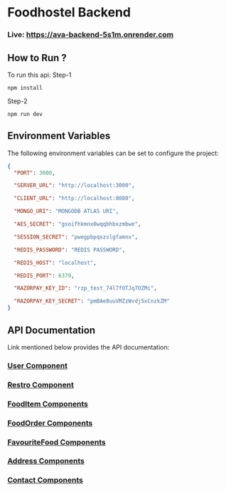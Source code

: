 # Foodhostel Backend

### Live: https://ava-backend-5s1m.onrender.com

## How to Run ?

To run this api:
Step-1
```
npm install
```
Step-2
```
npm run dev
```

## Environment Variables

The following environment variables can be set to configure the project:

```json
{
  "PORT": 3000,

  "SERVER_URL": "http://localhost:3000",

  "CLIENT_URL": "http://localhost:8080",

  "MONGO_URI": "MONGODB ATLAS URI",

  "AES_SECRET": "gsoifhkmnx0wqqbhbxzmbwe",

  "SESSION_SECRET": "pwegpbpqxzslgfamnx",

  "REDIS_PASSWORD": "REDIS PASSWORD",

  "REDIS_HOST": "localhost",

  "REDIS_PORT": 6379,

  "RAZORPAY_KEY_ID": "rzp_test_74l7fOTJq7OZMi",

  "RAZORPAY_KEY_SECRET": "pmBAe8uuVMZzWvdj5xCnzkZM"
}
```

## API Documentation

Link mentioned below provides the API documentation:

### [User Component](https://documenter.getpostman.com/view/16254597/2s9YJc1NCw)

### [Restro Component](https://documenter.getpostman.com/view/16254597/2s9YJc1NHD)

### [FoodItem Components](https://documenter.getpostman.com/view/16254597/2s9YJc1NHF)

### [FoodOrder Components](https://documenter.getpostman.com/view/16254597/2s9YJc1NHH)

### [FavouriteFood Components](https://documenter.getpostman.com/view/16254597/2s9YJc1hgq)

### [Address Components](https://documenter.getpostman.com/view/16254597/2s9YJc1NHK)

### [Contact Components](https://documenter.getpostman.com/view/16254597/2s9YJc1NHM)
